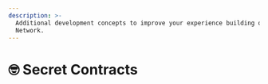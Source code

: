 ```yaml
---
description: >-
  Additional development concepts to improve your experience building on Secret
  Network.
---
```


# 🤓 Secret Contracts

